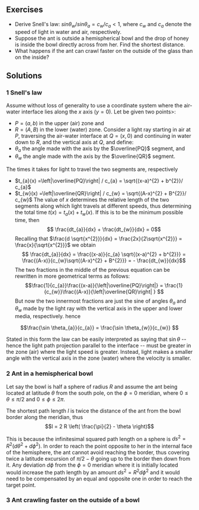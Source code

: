 ## Exercises

 - Derive Snell's law: $sin \theta_{w} / sin \theta_{a} = c_{w}/c_{a} < 1$, where $c_{w}$ and $c_{a}$ denote the speed of light in water and air, respectively.
 - Suppose the ant is outside a hemispherical bowl and the drop of honey is inside the bowl directly across from her. Find the shortest distance.
 - What happens if the ant can crawl faster on the outside of the glass than on the inside? 

## Solutions

### 1 Snell's law
Assume without loss of generality to use a coordinate system where the air-water interface lies along the $x$ axis ($y=0$).
Let be given two points>: 
 - $P=(a,b)$ in the upper (air) zone and 
 - $R=(A,B)$ in the lower (water) zone. 
Consider a light ray starting in air at $P$, traversing the air-water interface at $Q=(x,0)$ and continuing in water down to $R$, and the vertical axis at $Q$, and define: 
 - $\theta_{a}$ the angle made with the axis by the $\overline{PQ}$ segment, and
 - $\theta_{w}$ the angle made with the axis by the $\overline{QR}$ segment.

The times it takes for light to travel the two segments are, respectively
 - $t_{a}(x) =\left|\overline{PQ}\right| / c_{a} = \sqrt{(x-a)^{2} + b^{2}}/ c_{a}$
 - $t_{w}(x) =\left|\overline{QR}\right| / c_{w} = \sqrt{(A-x)^{2} + B^{2}}/ c_{w}$ 
The value of $x$ determines the relative length of the two segments along which light travels at different speeds, thus determining the total time $t(x) = t_{a}(x) + t_{w}(x)$. If this is to be the minimum possible time, then 
$$ \frac{dt_{a}}{dx} + \frac{dt_{w}}{dx} = 0$$
Recalling that $\frac{d \sqrt{x^{2}}}{dx} = \frac{2x}{2\sqrt{x^{2}}} = \frac{x}{\sqrt{x^{2}}}$ we obtain
$$ \frac{dt_{a}}{dx} = \frac{(x-a)}{c_{a} \sqrt{(x-a)^{2} + b^{2}}} = \frac{(A-x)}{c_{w}\sqrt{(A-x)^{2} + B^{2}}}  = - \frac{dt_{w}}{dx}$$
The two fractions in the middle of the previous equation can be rewritten in more geometrical terms as follows:
$$\frac{1}{c_{a}}\frac{(x-a)}{\left|\overline{PQ}\right|} = \frac{1}{c_{w}}\frac{(A-x)}{\left|\overline{QR}\right| }  $$
But now the two innermost fractions are just the sine of angles $\theta_{a}$ and $\theta_{w}$ made by the light ray with the vertical axis in the upper and lower media, respectively. hence

$$\frac{\sin \theta_{a}}{c_{a}} = \frac{\sin \theta_{w}}{c_{w}} $$

Stated in this form the law can be easily interpreted as saying that $\sin \theta$ -- hence the light path projection parallel to the interface -- must be greater in the zone (air) where the light speed is greater. Instead, light makes a smaller angle with the vertical axis in the zone (water) where the velocity is smaller. 

### 2 Ant in a hemispherical bowl
Let say the bowl is half a sphere of radius $R$ and assume the ant being located at latitude $\theta$ from the south pole, on the $\phi=0$ meridian, where $0 \leq \theta \leq \pi/2$ and $0 \leq \phi \leq 2 \pi$.

The shortest path length $l$ is twice the distance of the ant from the bowl border along the meridian, thus 
$$l = 2 R \left( \frac{\pi}{2} - \theta \right)$$

This is because the infinitesimal squared path length on a sphere is $ds^{2} = R^{2} (d\theta^{2} + d\phi^{2})$. In order to reach the point opposite to her in the internal face of the hemisphere, the ant cannot avoid reaching the border, thus covering twice a latitude excursion of $\pi/2 - \theta$ going up to the border then down from it. Any deviation $d\phi$ from the $\phi=0$ meridian where it is initially located would increase the path length by an amount  $ds^{2} = R^{2} d\phi^{2}$ and it would need to be compensated by an equal and opposite one in order to reach the target point.   

### 3 Ant crawling faster on the outside of a bowl




<!--stackedit_data:
eyJoaXN0b3J5IjpbLTc3Mjc1MzMyNSwtNTk0NDI2Nzg2LDE2MT
U5NDkyMDZdfQ==
-->